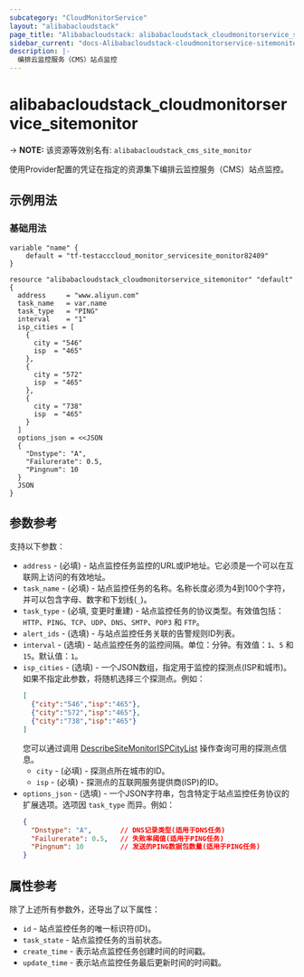 ```yaml
---
subcategory: "CloudMonitorService"
layout: "alibabacloudstack"
page_title: "Alibabacloudstack: alibabacloudstack_cloudmonitorservice_sitemonitor"
sidebar_current: "docs-Alibabacloudstack-cloudmonitorservice-sitemonitor"
description: |- 
  编排云监控服务（CMS）站点监控
---
```


# alibabacloudstack_cloudmonitorservice_sitemonitor
-> **NOTE:** 该资源等效别名有: `alibabacloudstack_cms_site_monitor`

使用Provider配置的凭证在指定的资源集下编排云监控服务（CMS）站点监控。

## 示例用法

### 基础用法

```hcl
variable "name" {
    default = "tf-testacccloud_monitor_servicesite_monitor82409"
}

resource "alibabacloudstack_cloudmonitorservice_sitemonitor" "default" {
  address     = "www.aliyun.com"
  task_name   = var.name
  task_type   = "PING"
  interval    = "1"
  isp_cities = [
    {
      city = "546"
      isp  = "465"
    },
    {
      city = "572"
      isp  = "465"
    },
    {
      city = "738"
      isp  = "465"
    }
  ]
  options_json = <<JSON
  {
    "Dnstype": "A",
    "Failurerate": 0.5,
    "Pingnum": 10
  }
  JSON
}
```

## 参数参考

支持以下参数：

* `address` - (必填) - 站点监控任务监控的URL或IP地址。它必须是一个可以在互联网上访问的有效地址。
* `task_name` - (必填) - 站点监控任务的名称。名称长度必须为4到100个字符，并可以包含字母、数字和下划线(`_`)。
* `task_type` - (必填, 变更时重建) - 站点监控任务的协议类型。有效值包括：`HTTP`、`PING`、`TCP`、`UDP`、`DNS`、`SMTP`、`POP3` 和 `FTP`。
* `alert_ids` - (选填) - 与站点监控任务关联的告警规则ID列表。
* `interval` - (选填) - 站点监控任务的监控间隔。单位：分钟。有效值：`1`、`5` 和 `15`。默认值：`1`。
* `isp_cities` - (选填) - 一个JSON数组，指定用于监控的探测点(ISP和城市)。如果不指定此参数，将随机选择三个探测点。例如：
  ```json
  [
    {"city":"546","isp":"465"},
    {"city":"572","isp":"465"},
    {"city":"738","isp":"465"}
  ]
  ```
  您可以通过调用 [DescribeSiteMonitorISPCityList](https://www.alibabacloud.com/help/en/doc-detail/115045.htm) 操作查询可用的探测点信息。
  * `city` - (必填) - 探测点所在城市的ID。
  * `isp` - (必填) - 探测点的互联网服务提供商(ISP)的ID。
* `options_json` - (选填) - 一个JSON字符串，包含特定于站点监控任务协议的扩展选项。选项因 `task_type` 而异。例如：
  ```json
  {
    "Dnstype": "A",       // DNS记录类型(适用于DNS任务)
    "Failurerate": 0.5,   // 失败率阈值(适用于PING任务)
    "Pingnum": 10         // 发送的PING数据包数量(适用于PING任务)
  }
  ```

## 属性参考

除了上述所有参数外，还导出了以下属性：

* `id` - 站点监控任务的唯一标识符(ID)。
* `task_state` - 站点监控任务的当前状态。
* `create_time` - 表示站点监控任务创建时间的时间戳。
* `update_time` - 表示站点监控任务最后更新时间的时间戳。
